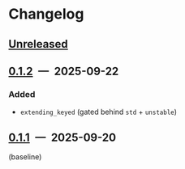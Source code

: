 # Changelog

## [Unreleased]

## [0.1.2] — 2025-09-22

### Added

- `extending_keyed` (gated behind `std` + `unstable`)

## [0.1.1] — 2025-09-20

(baseline)

[unreleased]: https://github.com/parrrate/ruchei/compare/ruchei-extend/0.1.2...HEAD
[0.1.2]: https://github.com/parrrate/ruchei/compare/ruchei-extend/0.1.1...ruchei-extend/0.1.2
[0.1.1]: https://github.com/parrrate/ruchei/releases/tag/ruchei-extend/0.1.1

